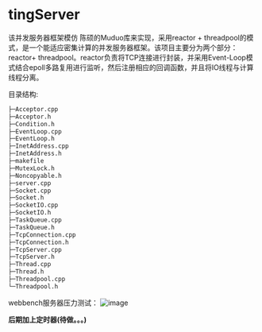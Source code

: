 # tingServer
该并发服务器框架模仿 陈硕的Muduo库来实现，采用reactor + threadpool的模式，是一个能适应密集计算的并发服务器框架。该项目主要分为两个部分：reactor+ threadpool。reactor负责将TCP连接进行封装，并采用Event-Loop模式结合epoll多路复用进行监听，然后注册相应的回调函数，并且将IO线程与计算线程分离。

目录结构:
```txt
├─Acceptor.cpp 
├─Acceptor.h 
├─Condition.h 
├─EventLoop.cpp 
├─EventLoop.h 
├─InetAddress.cpp 
├─InetAddress.h 
├─makefile 
├─MutexLock.h 
├─Noncopyable.h 
├─server.cpp 
├─Socket.cpp 
├─Socket.h 
├─SocketIO.cpp 
├─SocketIO.h 
├─TaskQueue.cpp 
├─TaskQueue.h 
├─TcpConnection.cpp 
├─TcpConnection.h 
├─TcpServer.cpp 
├─TcpServer.h 
├─Thread.cpp 
├─Thread.h 
├─Threadpool.cpp 
└─Threadpool.h 
```
webbench服务器压力测试：
![image](https://user-images.githubusercontent.com/43102456/165943088-2339f4b7-c368-41da-86f0-fe8f4a0a5ef9.png)

**后期加上定时器(待做。。。)**
